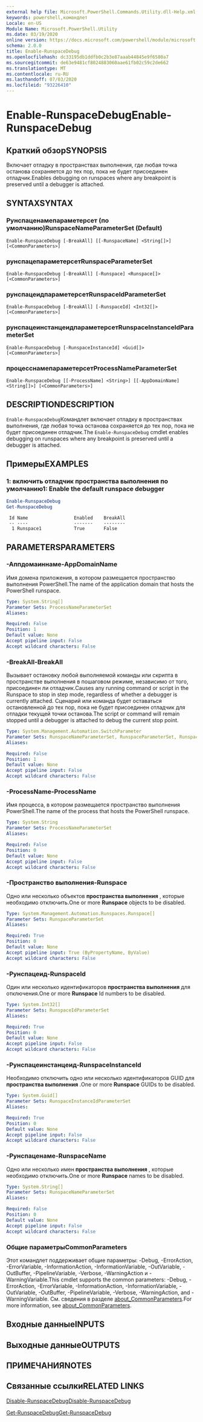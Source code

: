 ```yaml
---
external help file: Microsoft.PowerShell.Commands.Utility.dll-Help.xml
keywords: powershell,командлет
Locale: en-US
Module Name: Microsoft.PowerShell.Utility
ms.date: 03/19/2020
online version: https://docs.microsoft.com/powershell/module/microsoft.powershell.utility/enable-runspacedebug?view=powershell-7&WT.mc_id=ps-gethelp
schema: 2.0.0
title: Enable-RunspaceDebug
ms.openlocfilehash: dc33195db1ddfb0c2b3e87aaab44845e9f6580a7
ms.sourcegitcommit: de63e9481cf8024883060aae61fb02c59c2de662
ms.translationtype: MT
ms.contentlocale: ru-RU
ms.lasthandoff: 07/03/2020
ms.locfileid: "93226410"
---
```

# <span data-ttu-id="bb4c4-103">Enable-RunspaceDebug</span><span class="sxs-lookup"><span data-stu-id="bb4c4-103">Enable-RunspaceDebug</span></span>

## <span data-ttu-id="bb4c4-104">Краткий обзор</span><span class="sxs-lookup"><span data-stu-id="bb4c4-104">SYNOPSIS</span></span>
<span data-ttu-id="bb4c4-105">Включает отладку в пространствах выполнения, где любая точка останова сохраняется до тех пор, пока не будет присоединен отладчик.</span><span class="sxs-lookup"><span data-stu-id="bb4c4-105">Enables debugging on runspaces where any breakpoint is preserved until a debugger is attached.</span></span>

## <span data-ttu-id="bb4c4-106">SYNTAX</span><span class="sxs-lookup"><span data-stu-id="bb4c4-106">SYNTAX</span></span>

### <span data-ttu-id="bb4c4-107">Рунспаценамепараметерсет (по умолчанию)</span><span class="sxs-lookup"><span data-stu-id="bb4c4-107">RunspaceNameParameterSet (Default)</span></span>

```
Enable-RunspaceDebug [-BreakAll] [[-RunspaceName] <String[]>] [<CommonParameters>]
```

### <span data-ttu-id="bb4c4-108">рунспацепараметерсет</span><span class="sxs-lookup"><span data-stu-id="bb4c4-108">RunspaceParameterSet</span></span>

```
Enable-RunspaceDebug [-BreakAll] [-Runspace] <Runspace[]> [<CommonParameters>]
```

### <span data-ttu-id="bb4c4-109">рунспацеидпараметерсет</span><span class="sxs-lookup"><span data-stu-id="bb4c4-109">RunspaceIdParameterSet</span></span>

```
Enable-RunspaceDebug [-BreakAll] [-RunspaceId] <Int32[]> [<CommonParameters>]
```

### <span data-ttu-id="bb4c4-110">рунспацеинстанцеидпараметерсет</span><span class="sxs-lookup"><span data-stu-id="bb4c4-110">RunspaceInstanceIdParameterSet</span></span>

```
Enable-RunspaceDebug [-RunspaceInstanceId] <Guid[]> [<CommonParameters>]
```

### <span data-ttu-id="bb4c4-111">процесснамепараметерсет</span><span class="sxs-lookup"><span data-stu-id="bb4c4-111">ProcessNameParameterSet</span></span>

```
Enable-RunspaceDebug [[-ProcessName] <String>] [[-AppDomainName] <String[]>] [<CommonParameters>]
```

## <span data-ttu-id="bb4c4-112">DESCRIPTION</span><span class="sxs-lookup"><span data-stu-id="bb4c4-112">DESCRIPTION</span></span>

<span data-ttu-id="bb4c4-113">`Enable-RunspaceDebug`Командлет включает отладку в пространствах выполнения, где любая точка останова сохраняется до тех пор, пока не будет присоединен отладчик.</span><span class="sxs-lookup"><span data-stu-id="bb4c4-113">The `Enable-RunspaceDebug` cmdlet enables debugging on runspaces where any breakpoint is preserved until a debugger is attached.</span></span>

## <span data-ttu-id="bb4c4-114">Примеры</span><span class="sxs-lookup"><span data-stu-id="bb4c4-114">EXAMPLES</span></span>

### <span data-ttu-id="bb4c4-115">1: включить отладчик пространства выполнения по умолчанию</span><span class="sxs-lookup"><span data-stu-id="bb4c4-115">1: Enable the default runspace debugger</span></span>

```powershell
Enable-RunspaceDebug
Get-RunspaceDebug
```

```Output
 Id Name                 Enabled    BreakAll
 -- ----                 -------    --------
  1 Runspace1            True       False
```

## <span data-ttu-id="bb4c4-116">PARAMETERS</span><span class="sxs-lookup"><span data-stu-id="bb4c4-116">PARAMETERS</span></span>

### <span data-ttu-id="bb4c4-117">-Аппдомаиннаме</span><span class="sxs-lookup"><span data-stu-id="bb4c4-117">-AppDomainName</span></span>

<span data-ttu-id="bb4c4-118">Имя домена приложения, в котором размещается пространство выполнения PowerShell.</span><span class="sxs-lookup"><span data-stu-id="bb4c4-118">The name of the application domain that hosts the PowerShell runspace.</span></span>

```yaml
Type: System.String[]
Parameter Sets: ProcessNameParameterSet
Aliases:

Required: False
Position: 1
Default value: None
Accept pipeline input: False
Accept wildcard characters: False
```

### <span data-ttu-id="bb4c4-119">-BreakAll</span><span class="sxs-lookup"><span data-stu-id="bb4c4-119">-BreakAll</span></span>

<span data-ttu-id="bb4c4-120">Вызывает остановку любой выполняемой команды или скрипта в пространстве выполнения в пошаговом режиме, независимо от того, присоединен ли отладчик.</span><span class="sxs-lookup"><span data-stu-id="bb4c4-120">Causes any running command or script in the Runspace to stop in step mode, regardless of whether a debugger is currently attached.</span></span> <span data-ttu-id="bb4c4-121">Сценарий или команда будет оставаться остановленной до тех пор, пока не будет присоединен отладчик для отладки текущей точки останова.</span><span class="sxs-lookup"><span data-stu-id="bb4c4-121">The script or command will remain stopped until a debugger is attached to debug the current stop point.</span></span>

```yaml
Type: System.Management.Automation.SwitchParameter
Parameter Sets: RunspaceNameParameterSet, RunspaceParameterSet, RunspaceIdParameterSet
Aliases:

Required: False
Position: 1
Default value: None
Accept pipeline input: False
Accept wildcard characters: False
```

### <span data-ttu-id="bb4c4-122">-ProcessName</span><span class="sxs-lookup"><span data-stu-id="bb4c4-122">-ProcessName</span></span>

<span data-ttu-id="bb4c4-123">Имя процесса, в котором размещается пространство выполнения PowerShell.</span><span class="sxs-lookup"><span data-stu-id="bb4c4-123">The name of the process that hosts the PowerShell runspace.</span></span>

```yaml
Type: System.String
Parameter Sets: ProcessNameParameterSet
Aliases:

Required: False
Position: 0
Default value: None
Accept pipeline input: False
Accept wildcard characters: False
```

### <span data-ttu-id="bb4c4-124">-Пространство выполнения</span><span class="sxs-lookup"><span data-stu-id="bb4c4-124">-Runspace</span></span>

<span data-ttu-id="bb4c4-125">Одно или несколько объектов **пространства выполнения** , которые необходимо отключить.</span><span class="sxs-lookup"><span data-stu-id="bb4c4-125">One or more **Runspace** objects to be disabled.</span></span>

```yaml
Type: System.Management.Automation.Runspaces.Runspace[]
Parameter Sets: RunspaceParameterSet
Aliases:

Required: True
Position: 0
Default value: None
Accept pipeline input: True (ByPropertyName, ByValue)
Accept wildcard characters: False
```

### <span data-ttu-id="bb4c4-126">-Рунспацеид</span><span class="sxs-lookup"><span data-stu-id="bb4c4-126">-RunspaceId</span></span>

<span data-ttu-id="bb4c4-127">Один или несколько идентификаторов **пространства выполнения** для отключения.</span><span class="sxs-lookup"><span data-stu-id="bb4c4-127">One or more **Runspace** Id numbers to be disabled.</span></span>

```yaml
Type: System.Int32[]
Parameter Sets: RunspaceIdParameterSet
Aliases:

Required: True
Position: 0
Default value: None
Accept pipeline input: False
Accept wildcard characters: False
```

### <span data-ttu-id="bb4c4-128">-Рунспацеинстанцеид</span><span class="sxs-lookup"><span data-stu-id="bb4c4-128">-RunspaceInstanceId</span></span>

<span data-ttu-id="bb4c4-129">Необходимо отключить одно или несколько идентификаторов GUID для **пространства выполнения** .</span><span class="sxs-lookup"><span data-stu-id="bb4c4-129">One or more **Runspace** GUIDs to be disabled.</span></span>

```yaml
Type: System.Guid[]
Parameter Sets: RunspaceInstanceIdParameterSet
Aliases:

Required: True
Position: 0
Default value: None
Accept pipeline input: False
Accept wildcard characters: False
```

### <span data-ttu-id="bb4c4-130">-Рунспаценаме</span><span class="sxs-lookup"><span data-stu-id="bb4c4-130">-RunspaceName</span></span>

<span data-ttu-id="bb4c4-131">Одно или несколько имен **пространства выполнения** , которые необходимо отключить.</span><span class="sxs-lookup"><span data-stu-id="bb4c4-131">One or more **Runspace** names to be disabled.</span></span>

```yaml
Type: System.String[]
Parameter Sets: RunspaceNameParameterSet
Aliases:

Required: False
Position: 0
Default value: None
Accept pipeline input: False
Accept wildcard characters: False
```

### <span data-ttu-id="bb4c4-132">Общие параметры</span><span class="sxs-lookup"><span data-stu-id="bb4c4-132">CommonParameters</span></span>

<span data-ttu-id="bb4c4-133">Этот командлет поддерживает общие параметры: -Debug, -ErrorAction, -ErrorVariable, -InformationAction, -InformationVariable, -OutVariable, -OutBuffer, -PipelineVariable, -Verbose, -WarningAction и -WarningVariable.</span><span class="sxs-lookup"><span data-stu-id="bb4c4-133">This cmdlet supports the common parameters: -Debug, -ErrorAction, -ErrorVariable, -InformationAction, -InformationVariable, -OutVariable, -OutBuffer, -PipelineVariable, -Verbose, -WarningAction, and -WarningVariable.</span></span> <span data-ttu-id="bb4c4-134">См. сведения в разделе [about_CommonParameters](https://go.microsoft.com/fwlink/?LinkID=113216).</span><span class="sxs-lookup"><span data-stu-id="bb4c4-134">For more information, see [about_CommonParameters](https://go.microsoft.com/fwlink/?LinkID=113216).</span></span>

## <span data-ttu-id="bb4c4-135">Входные данные</span><span class="sxs-lookup"><span data-stu-id="bb4c4-135">INPUTS</span></span>

## <span data-ttu-id="bb4c4-136">Выходные данные</span><span class="sxs-lookup"><span data-stu-id="bb4c4-136">OUTPUTS</span></span>

## <span data-ttu-id="bb4c4-137">ПРИМЕЧАНИЯ</span><span class="sxs-lookup"><span data-stu-id="bb4c4-137">NOTES</span></span>

## <span data-ttu-id="bb4c4-138">Связанные ссылки</span><span class="sxs-lookup"><span data-stu-id="bb4c4-138">RELATED LINKS</span></span>

[<span data-ttu-id="bb4c4-139">Disable-RunspaceDebug</span><span class="sxs-lookup"><span data-stu-id="bb4c4-139">Disable-RunspaceDebug</span></span>](Disable-RunspaceDebug.md)

[<span data-ttu-id="bb4c4-140">Get-RunspaceDebug</span><span class="sxs-lookup"><span data-stu-id="bb4c4-140">Get-RunspaceDebug</span></span>](Get-RunspaceDebug.md)
